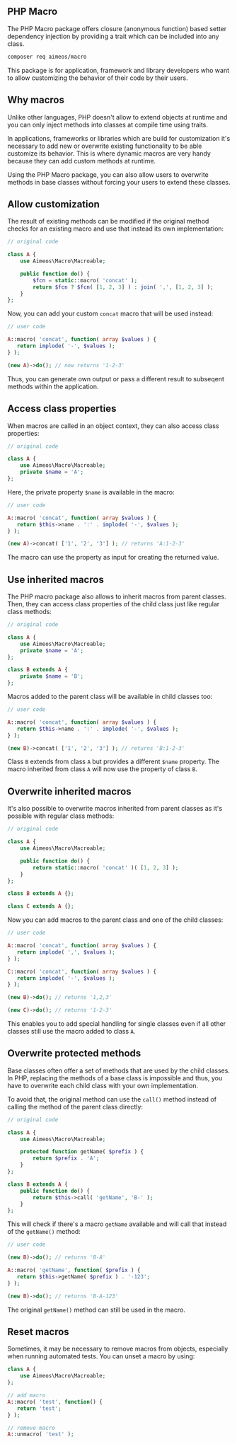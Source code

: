 ## PHP Macro

The PHP Macro package offers closure (anonymous function) based setter dependency
injection by providing a trait which can be included into any class.

```bash
composer req aimeos/macro
```

This package is for application, framework and library developers who want to
allow customizing the behavior of their code by their users.

## Why macros

Unlike other languages, PHP doesn't allow to extend objects at runtime and you
can only inject methods into classes at compile time using traits.

In applications, frameworks or libraries which are build for customization it's
necessary to add new or overwrite existing functionality to be able customize
its behavior. This is where dynamic macros are very handy because they can add
custom methods at runtime.

Using the PHP Macro package, you can also allow users to overwrite methods in
base classes without forcing your users to extend these classes.

## Allow customization

The result of existing methods can be modified if the original method checks
for an existing macro and use that instead its own implementation:

```php
// original code

class A {
    use Aimeos\Macro\Macroable;

    public function do() {
        $fcn = static::macro( 'concat' );
        return $fcn ? $fcn( [1, 2, 3] ) : join( ',', [1, 2, 3] );
    }
};
```

Now, you can add your custom `concat` macro that will be used instead:

```php
// user code

A::macro( 'concat', function( array $values ) {
   return implode( '-', $values );
} );

(new A)->do(); // now returns '1-2-3'
```

Thus, you can generate own output or pass a different result to subseqent methods
within the application.

## Access class properties

When macros are called in an object context, they can also access class properties:

```php
// original code

class A {
    use Aimeos\Macro\Macroable;
    private $name = 'A';
};
```

Here, the private property `$name` is available in the macro:

```php
// user code

A::macro( 'concat', function( array $values ) {
   return $this->name . ':' . implode( '-', $values );
} );

(new A)->concat( ['1', '2', '3'] ); // returns 'A:1-2-3'
```

The macro can use the property as input for creating the returned value.

## Use inherited macros

The PHP macro package also allows to inherit macros from parent classes. Then,
they can access class properties of the child class just like regular class
methods:

```php
// original code

class A {
    use Aimeos\Macro\Macroable;
    private $name = 'A';
};

class B extends A {
    private $name = 'B';
};
```

Macros added to the parent class will be available in child classes too:

```php
// user code

A::macro( 'concat', function( array $values ) {
   return $this->name . ':' . implode( '-', $values );
} );

(new B)->concat( ['1', '2', '3'] ); // returns 'B:1-2-3'
```

Class `B` extends from class `A` but provides a different `$name` property. The
macro inherited from class `A` will now use the property of class `B`.


## Overwrite inherited macros

It's also possible to overwrite macros inherited from parent classes as it's
possible with regular class methods:

```php
// original code

class A {
    use Aimeos\Macro\Macroable;

    public function do() {
        return static::macro( 'concat' )( [1, 2, 3] );
    }
};

class B extends A {};

class C extends A {};
```

Now you can add macros to the parent class and one of the child classes:

```php
// user code

A::macro( 'concat', function( array $values ) {
   return implode( ',', $values );
} );

C::macro( 'concat', function( array $values ) {
   return implode( '-', $values );
} );

(new B)->do(); // returns '1,2,3'

(new C)->do(); // returns '1-2-3'
```

This enables you to add special handling for single classes even if all other
classes still use the macro added to class `A`.

## Overwrite protected methods

Base classes often offer a set of methods that are used by the child classes.
In PHP, replacing the methods of a base class is impossible and thus, you have
to overwrite each child class with your own implementation.

To avoid that, the original method can use the `call()` method instead of calling
the method of the parent class directly:

```php
// original code

class A {
    use Aimeos\Macro\Macroable;

    protected function getName( $prefix ) {
        return $prefix . 'A';
    }
};

class B extends A {
    public function do() {
        return $this->call( 'getName', 'B-' );
    }
};
```

This will check if there's a macro `getName` available and will call that instead
of the `getName()` method:

```php
// user code

(new B)->do(); // returns 'B-A'

A::macro( 'getName', function( $prefix ) {
   return $this->getName( $prefix ) . '-123';
} );

(new B)->do(); // returns 'B-A-123'
```

The original `getName()` method can still be used in the macro.

## Reset macros

Sometimes, it may be necessary to remove macros from objects, especially when
running automated tests. You can unset a macro by using:

```php
class A {
    use Aimeos\Macro\Macroable;
};

// add macro
A::macro( 'test', function() {
   return 'test';
} );

// remove macro
A::unmacro( 'test' );
```
